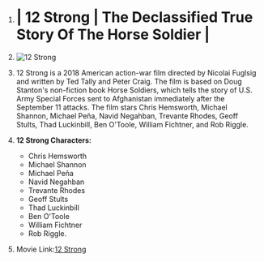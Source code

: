 1. # | 12 Strong | The Declassified True Story Of The Horse Soldier |
2. ![12 Strong](IOP.jpg)
3. 12 Strong is a 2018 American action-war film directed by Nicolai Fuglsig and written by Ted Tally and Peter Craig. The film is based on Doug Stanton's non-fiction book Horse Soldiers, which tells the story of U.S. Army Special Forces sent to Afghanistan immediately after the September 11 attacks. The film stars Chris Hemsworth, Michael Shannon, Michael Peña, Navid Negahban, Trevante Rhodes, Geoff Stults, Thad Luckinbill, Ben O'Toole, William Fichtner, and Rob Riggle.
4. **12 Strong Characters:**
   - Chris Hemsworth
   - Michael Shannon
   - Michael Peña
   - Navid Negahban
   - Trevante Rhodes
   - Geoff Stults
   - Thad Luckinbill
   - Ben O'Toole
   - William Fichtner
   - Rob Riggle.

6. Movie Link:[12 Strong](https://www.bing.com/ck/a?!&&p=8840bf810ffb160cJmltdHM9MTcwMTczNDQwMCZpZ3VpZD0wMTM1MzE1OS04ZGNhLTY3ZmEtMDYxNi0yMjg2OGM2NTY2YmYmaW5zaWQ9NTIxMw&ptn=3&ver=2&hsh=3&fclid=01353159-8dca-67fa-0616-22868c6566bf&psq=12+strong+2018&u=a1aHR0cHM6Ly93d3cuaW1kYi5jb20vdGl0bGUvdHQxNDEzNDkyLw&ntb=1)  
